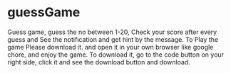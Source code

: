 # guessGame
Guess game, guess the no between 1-20, 
Check your score after every guess and
See the notification and get hint by the message.
To Play the game Please download it.
and open it in your own browser like google chore,
and enjoy the game.
To download it, go to the code button on your right side, click it and 
see the download button and download.
